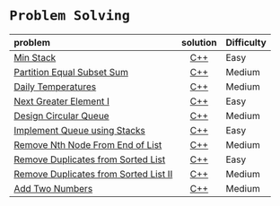 # **`Problem Solving`**







|            problem                                      |                  solution                                                           | Difficulty    |
| :----------------------------------------------------   |                                         :--------:                                  | ------------  |
| [Min Stack](https://leetcode.com/problems/min-stack/)   | [C++ ](https://github.com/shehab-ashraf/Problem_Solving/blob/master/Min%20Stack.cpp)| Easy          |
| [Partition Equal Subset Sum](https://leetcode.com/problems/partition-equal-subset-sum/)  | [C++](https://github.com/shehab-ashraf/Problem_Solving/blob/master/Partition%20Equal%20Subset%20Sum.cpp)| Medium  |
| [Daily Temperatures](https://leetcode.com/problems/daily-temperatures/) | [C++](https://github.com/shehab-ashraf/Problem_Solving/blob/master/Daily%20Temperatures.cpp) | Medium |
| [Next Greater Element I](https://leetcode.com/problems/next-greater-element-i/) | [C++](https://github.com/shehab-ashraf/Problem_Solving/blob/master/Next%20Greater%20Element%20I.cpp) | Easy |
| [Design Circular Queue](https://leetcode.com/problems/design-circular-queue/) | [C++](https://github.com/shehab-ashraf/Problem_Solving/blob/master/Solutions/Design%20Circular%20Queue.cpp) | Medium |
| [Implement Queue using Stacks](https://leetcode.com/problems/implement-queue-using-stacks/) | [C++](https://github.com/shehab-ashraf/Problem_Solving/blob/master/Solutions/Implement%20Queue%20using%20Stacks.cpp) | Easy |
| [Remove Nth Node From End of List](https://leetcode.com/problems/remove-nth-node-from-end-of-list/) | [C++](https://github.com/shehab-ashraf/Problem_Solving/blob/master/Solutions/Remove%20Nth%20Node%20From%20End%20of%20List.cpp) |Medium|
|[Remove Duplicates from Sorted List](https://leetcode.com/problems/remove-duplicates-from-sorted-list) | [C++](https://github.com/shehab-ashraf/Problem_Solving/blob/master/Solutions/Remove%20Duplicates%20from%20Sorted%20List.cpp) |Easy|
|[Remove Duplicates from Sorted List II](https://leetcode.com/problems/remove-duplicates-from-sorted-list-ii/) | [C++](https://github.com/shehab-ashraf/Problem_Solving/blob/master/Solutions/Remove%20Duplicates%20from%20Sorted%20List%20II.cpp) |Medium|
| [Add Two Numbers](https://leetcode.com/problems/add-two-numbers/) | [C++](https://github.com/shehab-ashraf/Problem_Solving/blob/master/Solutions/Add%20Two%20Numbers.cpp) | Medium|

